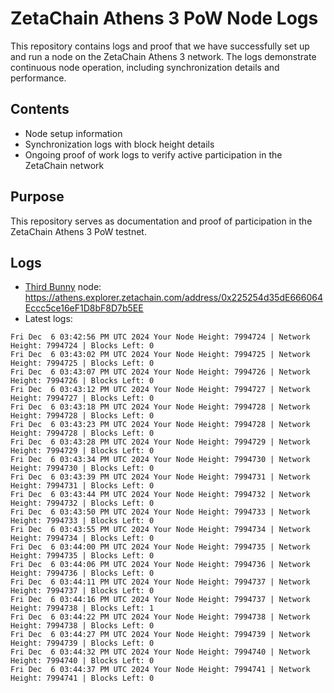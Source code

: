 # ZetaChain Athens 3 PoW Node Logs
This repository contains logs and proof that we have successfully set up and run a node on the ZetaChain Athens 3 network. The logs demonstrate continuous node operation, including synchronization details and performance.

## Contents
- Node setup information
- Synchronization logs with block height details
- Ongoing proof of work logs to verify active participation in the ZetaChain network

## Purpose
This repository serves as documentation and proof of participation in the ZetaChain Athens 3 PoW testnet.

## Logs

- [Third Bunny](https://thirdbunny.xyz/) node: https://athens.explorer.zetachain.com/address/0x225254d35dE666064Eccc5ce16eF1D8bF8D7b5EE
- Latest logs:
```
Fri Dec  6 03:42:56 PM UTC 2024 Your Node Height: 7994724 | Network Height: 7994724 | Blocks Left: 0
Fri Dec  6 03:43:02 PM UTC 2024 Your Node Height: 7994725 | Network Height: 7994725 | Blocks Left: 0
Fri Dec  6 03:43:07 PM UTC 2024 Your Node Height: 7994726 | Network Height: 7994726 | Blocks Left: 0
Fri Dec  6 03:43:12 PM UTC 2024 Your Node Height: 7994727 | Network Height: 7994727 | Blocks Left: 0
Fri Dec  6 03:43:18 PM UTC 2024 Your Node Height: 7994728 | Network Height: 7994728 | Blocks Left: 0
Fri Dec  6 03:43:23 PM UTC 2024 Your Node Height: 7994728 | Network Height: 7994728 | Blocks Left: 0
Fri Dec  6 03:43:28 PM UTC 2024 Your Node Height: 7994729 | Network Height: 7994729 | Blocks Left: 0
Fri Dec  6 03:43:34 PM UTC 2024 Your Node Height: 7994730 | Network Height: 7994730 | Blocks Left: 0
Fri Dec  6 03:43:39 PM UTC 2024 Your Node Height: 7994731 | Network Height: 7994731 | Blocks Left: 0
Fri Dec  6 03:43:44 PM UTC 2024 Your Node Height: 7994732 | Network Height: 7994732 | Blocks Left: 0
Fri Dec  6 03:43:50 PM UTC 2024 Your Node Height: 7994733 | Network Height: 7994733 | Blocks Left: 0
Fri Dec  6 03:43:55 PM UTC 2024 Your Node Height: 7994734 | Network Height: 7994734 | Blocks Left: 0
Fri Dec  6 03:44:00 PM UTC 2024 Your Node Height: 7994735 | Network Height: 7994735 | Blocks Left: 0
Fri Dec  6 03:44:06 PM UTC 2024 Your Node Height: 7994736 | Network Height: 7994736 | Blocks Left: 0
Fri Dec  6 03:44:11 PM UTC 2024 Your Node Height: 7994737 | Network Height: 7994737 | Blocks Left: 0
Fri Dec  6 03:44:16 PM UTC 2024 Your Node Height: 7994737 | Network Height: 7994738 | Blocks Left: 1
Fri Dec  6 03:44:22 PM UTC 2024 Your Node Height: 7994738 | Network Height: 7994738 | Blocks Left: 0
Fri Dec  6 03:44:27 PM UTC 2024 Your Node Height: 7994739 | Network Height: 7994739 | Blocks Left: 0
Fri Dec  6 03:44:32 PM UTC 2024 Your Node Height: 7994740 | Network Height: 7994740 | Blocks Left: 0
Fri Dec  6 03:44:37 PM UTC 2024 Your Node Height: 7994741 | Network Height: 7994741 | Blocks Left: 0
```
